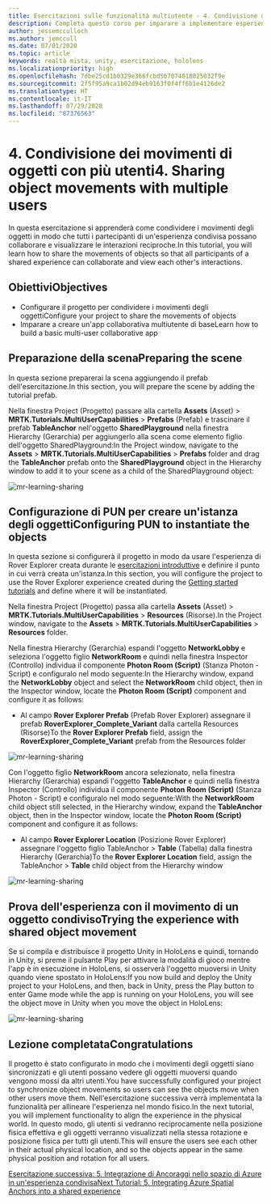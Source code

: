 ```yaml
---
title: Esercitazioni sulle funzionalità multiutente - 4. Condivisione dei movimenti di oggetti con più utenti
description: Completa questo corso per imparare a implementare esperienze condivise multiutente all'interno di un'applicazione HoloLens 2.
author: jessemcculloch
ms.author: jemccull
ms.date: 07/01/2020
ms.topic: article
keywords: realtà mista, unity, esercitazione, hololens
ms.localizationpriority: high
ms.openlocfilehash: 7dbe25cd1b0329e366fcbd567074018025032f9e
ms.sourcegitcommit: 2f5f95a9ca1b02d94eb9163f0f4ff6b1e4126de2
ms.translationtype: HT
ms.contentlocale: it-IT
ms.lasthandoff: 07/29/2020
ms.locfileid: "87376563"
---
```

# <a name="4-sharing-object-movements-with-multiple-users"></a><span data-ttu-id="f426c-105">4. Condivisione dei movimenti di oggetti con più utenti</span><span class="sxs-lookup"><span data-stu-id="f426c-105">4. Sharing object movements with multiple users</span></span>

<span data-ttu-id="f426c-106">In questa esercitazione si apprenderà come condividere i movimenti degli oggetti in modo che tutti i partecipanti di un'esperienza condivisa possano collaborare e visualizzare le interazioni reciproche.</span><span class="sxs-lookup"><span data-stu-id="f426c-106">In this tutorial, you will learn how to share the movements of objects so that all participants of a shared experience can collaborate and view each other's interactions.</span></span>

## <a name="objectives"></a><span data-ttu-id="f426c-107">Obiettivi</span><span class="sxs-lookup"><span data-stu-id="f426c-107">Objectives</span></span>

* <span data-ttu-id="f426c-108">Configurare il progetto per condividere i movimenti degli oggetti</span><span class="sxs-lookup"><span data-stu-id="f426c-108">Configure your project to share the movements of objects</span></span>
* <span data-ttu-id="f426c-109">Imparare a creare un'app collaborativa multiutente di base</span><span class="sxs-lookup"><span data-stu-id="f426c-109">Learn how to build a basic multi-user collaborative app</span></span>

## <a name="preparing-the-scene"></a><span data-ttu-id="f426c-110">Preparazione della scena</span><span class="sxs-lookup"><span data-stu-id="f426c-110">Preparing the scene</span></span>

<span data-ttu-id="f426c-111">In questa sezione preparerai la scena aggiungendo il prefab dell'esercitazione.</span><span class="sxs-lookup"><span data-stu-id="f426c-111">In this section, you will prepare the scene by adding the tutorial prefab.</span></span>

<span data-ttu-id="f426c-112">Nella finestra Project (Progetto) passare alla cartella **Assets** (Asset) > **MRTK.Tutorials.MultiUserCapabilities** > **Prefabs** (Prefab) e trascinare il prefab **TableAnchor** nell'oggetto **SharedPlayground** nella finestra Hierarchy (Gerarchia) per aggiungerlo alla scena come elemento figlio dell'oggetto SharedPlayground:</span><span class="sxs-lookup"><span data-stu-id="f426c-112">In the Project window, navigate to the **Assets** > **MRTK.Tutorials.MultiUserCapabilities** > **Prefabs** folder and drag the **TableAnchor** prefab onto the **SharedPlayground** object in the Hierarchy window to add it to your scene as a child of the SharedPlayground object:</span></span>

![mr-learning-sharing](images/mr-learning-sharing/sharing-04-section1-step1-1.png)

## <a name="configuring-pun-to-instantiate-the-objects"></a><span data-ttu-id="f426c-114">Configurazione di PUN per creare un'istanza degli oggetti</span><span class="sxs-lookup"><span data-stu-id="f426c-114">Configuring PUN to instantiate the objects</span></span>

<span data-ttu-id="f426c-115">In questa sezione si configurerà il progetto in modo da usare l'esperienza di Rover Explorer creata durante le [esercitazioni introduttive](mr-learning-base-01.md) e definire il punto in cui verrà creata un'istanza.</span><span class="sxs-lookup"><span data-stu-id="f426c-115">In this section, you will configure the project to use the Rover Explorer experience created during the [Getting started tutorials](mr-learning-base-01.md) and define where it will be instantiated.</span></span>

<span data-ttu-id="f426c-116">Nella finestra Project (Progetto) passa alla cartella **Assets** (Asset) > **MRTK.Tutorials.MultiUserCapabilities** > **Resources** (Risorse).</span><span class="sxs-lookup"><span data-stu-id="f426c-116">In the Project window, navigate to the **Assets** > **MRTK.Tutorials.MultiUserCapabilities** > **Resources** folder.</span></span>

<span data-ttu-id="f426c-117">Nella finestra Hierarchy (Gerarchia) espandi l'oggetto **NetworkLobby** e seleziona l'oggetto figlio **NetworkRoom** e quindi nella finestra Inspector (Controllo) individua il componente **Photon Room (Script)** (Stanza Photon - Script) e configuralo nel modo seguente:</span><span class="sxs-lookup"><span data-stu-id="f426c-117">In the Hierarchy window, expand the **NetworkLobby** object and select the **NetworkRoom** child object, then in the Inspector window, locate the **Photon Room (Script)** component and configure it as follows:</span></span>

* <span data-ttu-id="f426c-118">Al campo **Rover Explorer Prefab** (Prefab Rover Explorer) assegnare il prefab **RoverExplorer_Complete_Variant** dalla cartella Resources (Risorse)</span><span class="sxs-lookup"><span data-stu-id="f426c-118">To the **Rover Explorer Prefab** field, assign the **RoverExplorer_Complete_Variant** prefab from the Resources folder</span></span>

![mr-learning-sharing](images/mr-learning-sharing/sharing-04-section2-step1-1.png)

<span data-ttu-id="f426c-120">Con l'oggetto figlio **NetworkRoom** ancora selezionato, nella finestra Hierarchy (Gerarchia) espandi l'oggetto **TableAnchor** e quindi nella finestra Inspector (Controllo) individua il componente **Photon Room (Script)** (Stanza Photon - Script) e configuralo nel modo seguente:</span><span class="sxs-lookup"><span data-stu-id="f426c-120">With the **NetworkRoom** child object still selected, in the Hierarchy window, expand the **TableAnchor** object, then in the Inspector window, locate the **Photon Room (Script)** component and configure it as follows:</span></span>

* <span data-ttu-id="f426c-121">Al campo **Rover Explorer Location** (Posizione Rover Explorer) assegnare l'oggetto figlio TableAnchor > **Table** (Tabella) dalla finestra Hierarchy (Gerarchia)</span><span class="sxs-lookup"><span data-stu-id="f426c-121">To the **Rover Explorer Location** field, assign the TableAnchor > **Table** child object from the Hierarchy window</span></span>

![mr-learning-sharing](images/mr-learning-sharing/sharing-04-section2-step1-2.png)

## <a name="trying-the-experience-with-shared-object-movement"></a><span data-ttu-id="f426c-123">Prova dell'esperienza con il movimento di un oggetto condiviso</span><span class="sxs-lookup"><span data-stu-id="f426c-123">Trying the experience with shared object movement</span></span>

<span data-ttu-id="f426c-124">Se si compila e distribuisce il progetto Unity in HoloLens e quindi, tornando in Unity, si preme il pulsante Play per attivare la modalità di gioco mentre l'app è in esecuzione in HoloLens, si osserverà l'oggetto muoversi in Unity quando viene spostato in HoloLens:</span><span class="sxs-lookup"><span data-stu-id="f426c-124">If you now build and deploy the Unity project to your HoloLens, and then, back in Unity, press the Play button to enter Game mode while the app is running on your HoloLens, you will see the object move in Unity when you move the object in HoloLens:</span></span>

![mr-learning-sharing](images/mr-learning-sharing/sharing-04-section3-step1-1.gif)

## <a name="congratulations"></a><span data-ttu-id="f426c-126">Lezione completata</span><span class="sxs-lookup"><span data-stu-id="f426c-126">Congratulations</span></span>

<span data-ttu-id="f426c-127">Il progetto è stato configurato in modo che i movimenti degli oggetti siano sincronizzati e gli utenti possano vedere gli oggetti muoversi quando vengono mossi da altri utenti.</span><span class="sxs-lookup"><span data-stu-id="f426c-127">You have successfully configured your project to synchronize object movements so users can see the objects move when other users move them.</span></span> <span data-ttu-id="f426c-128">Nell'esercitazione successiva verrà implementata la funzionalità per allineare l'esperienza nel mondo fisico.</span><span class="sxs-lookup"><span data-stu-id="f426c-128">In the next tutorial, you will implement functionality to align the experience in the physical world.</span></span> <span data-ttu-id="f426c-129">In questo modo, gli utenti si vedranno reciprocamente nella posizione fisica effettiva e gli oggetti verranno visualizzati nella stessa rotazione e posizione fisica per tutti gli utenti.</span><span class="sxs-lookup"><span data-stu-id="f426c-129">This will ensure the users see each other in their actual physical location, and so the objects appear in the same physical position and rotation for all users.</span></span>

[<span data-ttu-id="f426c-130">Esercitazione successiva: 5. Integrazione di Ancoraggi nello spazio di Azure in un'esperienza condivisa</span><span class="sxs-lookup"><span data-stu-id="f426c-130">Next Tutorial: 5. Integrating Azure Spatial Anchors into a shared experience</span></span>](mr-learning-sharing-05.md)
